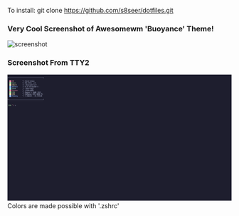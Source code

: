 
To install:
 git clone https://github.com/s8seer/dotfiles.git

### Very Cool Screenshot of Awesomewm 'Buoyance' Theme!
![screenshot](./.config/awesome/themes/buoyance/screenshot.png "Woaa, Amazing!")
 
### Screenshot From TTY2
![screenshot](./adjustments/screenshots/TTY2.png "Fanatical!!")
Colors are made possible with '.zshrc'
